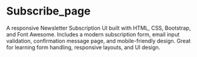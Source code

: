 # Subscribe_page
A responsive Newsletter Subscription UI built with HTML, CSS, Bootstrap, and Font Awesome. Includes a modern subscription form, email input validation, confirmation message page, and mobile-friendly design. Great for learning form handling, responsive layouts, and UI design.
